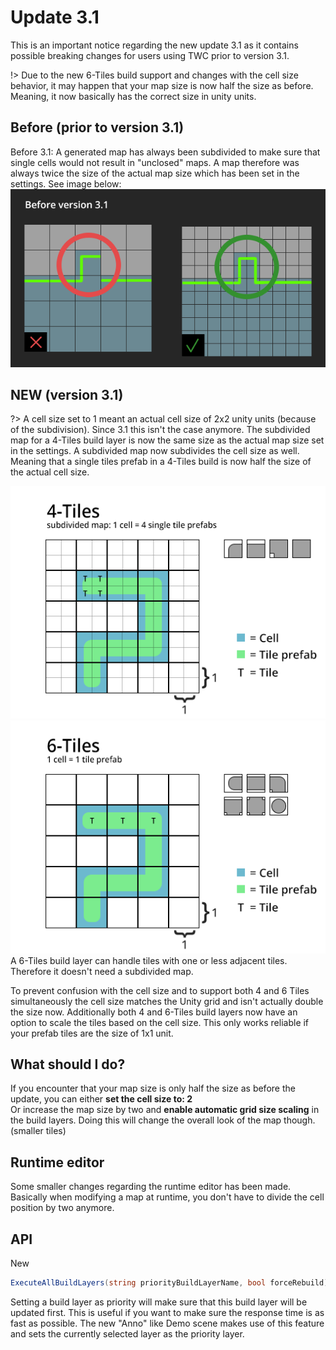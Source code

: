 # Update 3.1

This is an important notice regarding the new update 3.1 as it contains possible breaking changes for users using TWC prior to version 3.1.

!> Due to the new 6-Tiles build support and changes with the cell size behavior, it may happen that your map size is now half the size as before. Meaning, it now basically has the correct size in unity units.  
  
## Before (prior to version 3.1)  
Before 3.1: A generated map has always been subdivided to make sure that single cells would not result in "unclosed" maps. A map therefore was always twice the size of the actual map size which has been set in the settings. See image below:  
![old4Tiles](img/oldMapSubdivision.png)  

## NEW (version 3.1)
?> A cell size set to 1 meant an actual cell size of 2x2 unity units (because of the subdivision). Since 3.1 this isn't the case anymore. The subdivided map for a 4-Tiles build layer is now the same size as the actual map size set in the settings. A subdivided map now subdivides the cell size as well. Meaning that a single tiles prefab in a 4-Tiles build is now half the size of the actual cell size.  
  
![new4Tiles](img/new4Tiles.png)  
![new6Tiles](img/new6Tiles.png)   
A 6-Tiles build layer can handle tiles with one or less adjacent tiles. Therefore it doesn't need a subdivided map. 
  
To prevent confusion with the cell size and to support both 4 and 6 Tiles simultaneously the cell size matches the Unity grid and isn't actually double the size now. 
Additionally both 4 and 6-Tiles build layers now have an option to scale the tiles based on the cell size. This only works reliable if your prefab tiles are the size of 1x1 unit. 
  
## What should I do?  
If you encounter that your map size is only half the size as before the update, you can either **set the cell size to: 2**  
Or increase the map size by two and **enable automatic grid size scaling** in the build layers. 
Doing this will change the overall look of the map though. (smaller tiles)

  
## Runtime editor  
Some smaller changes regarding the runtime editor has been made. Basically when modifying a map at runtime, you don't have to divide the cell position by two anymore. 
  
## API  
New 
```csharp
ExecuteAllBuildLayers(string priorityBuildLayerName, bool forceRebuild)  
```  
Setting a build layer as priority will make sure that this build layer will be updated first. This is useful if you want to make sure the response time is as fast as possible. 
The new "Anno" like Demo scene makes use of this feature and sets the currently selected layer as the priority layer. 

